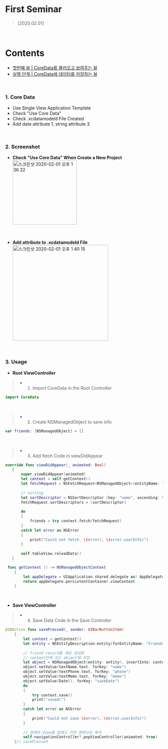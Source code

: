# First Seminar

> [2020.02.01]

<br/>

# Contents
- [첫번째 뷰 | CoreData를 불러오고 보여주는 뷰](#Root-ViewController)
- [실행 단계 | CoreData에 데이타를 저장하는 뷰](#Save-ViewController)

<br/>

### 1. Core Data
   - Use Single View Application Template
   - Check "Use Core Data"
   - Check .xcdatamodeld File Created
   - Add date attribute 1, string attribute 3
<br />

### 2. Screenshot
   <div>
  
  * **Check "Use Core Data" When Create a New Project**  
      <img width="205" alt="스크린샷 2020-02-01 오후 1 36 22" src="https://user-images.githubusercontent.com/44978839/73586925-d8046900-44f7-11ea-8237-79dcb18612ae.png">
<br />
  
  * **Add attribute to .xcdatamodeld File**  
      <img width="305" alt="스크린샷 2020-02-01 오후 1 40 15" src="https://user-images.githubusercontent.com/44978839/73586984-a0e28780-44f8-11ea-9552-a3f2b5922100.png">
   </div>
<br />

### 3. Usage

* **Root ViewController**
> *  1. Import CoreData in the Root Controller

 ```swift
 import CoreData
 ```
  <br />
  
> *  2. Create NSManagedObject to save info
 
 ```swift
 var friends: [NSManagedObject] = []
 ```
 <br />
 
> *  3. Add fetch Code in viewDidAppear
 
 ```swift
 override func viewDidAppear(_ animated: Bool)
    {
        super.viewDidAppear(animated)
        let context = self.getContext()
        let fetchRequest = NSFetchRequest<NSManagedObject>(entityName: "Friends")
        
        // sorting
        let sortDescriptor = NSSortDescriptor (key: "name", ascending: true)
        fetchRequest.sortDescriptors = [sortDescriptor]
        
        do
        {
            friends = try context.fetch(fetchRequest)
        }
        catch let error as NSError
        {
            print("Could not fetch. \(error), \(error.userInfo)")
        }
        
        self.tableView.reloadData()
    }
```

```swift
 func getContext () -> NSManagedObjectContext
    {
        let appDelegate = UIApplication.shared.delegate as! AppDelegate
        return appDelegate.persistentContainer.viewContext
    }
```
<br />

* **Save ViewController**
> *  4. Save Data Code in the Save Controller
```swift
@IBAction func savePressed(_ sender: UIBarButtonItem)
    {
        let context = getContext()
        let entity = NSEntityDescription.entity(forEntityName: "Friends", in: context)
        
        // friend record를 새로 생성함
        // context안에 있는 object에 저장
        let object = NSManagedObject(entity: entity!, insertInto: context)
        object.setValue(textName.text, forKey: "name")
        object.setValue(textPhone.text, forKey: "phone")
        object.setValue(textMemo.text, forKey: "memo")
        object.setValue(Date(), forKey: "saveDate")
        do
        {
            try context.save()
            print("saved!")
        }
        catch let error as NSError
        {
            print("Could not save \(error), \(error.userInfo)")
        }
        
        // 현재의 View를 없애고 이전 화면으로 복귀
        self.navigationController?.popViewController(animated: true)
    }// savePressed
